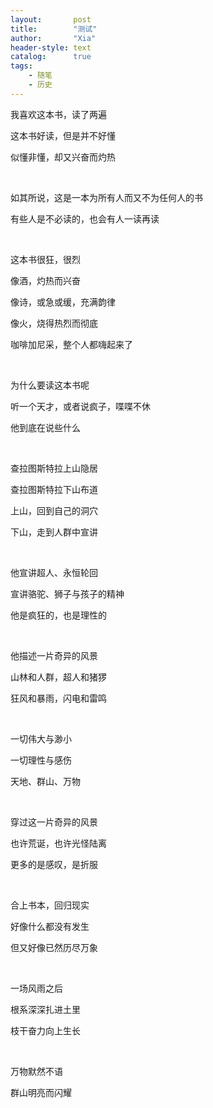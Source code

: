 ```yaml
---
layout:       post
title:        "测试"
author:       "Xia"
header-style: text
catalog:      true
tags:
    - 随笔
    - 历史
---
```




我喜欢这本书，读了两遍

这本书好读，但是并不好懂

似懂非懂，却又兴奋而灼热

<br/>

如其所说，这是一本为所有人而又不为任何人的书

有些人是不必读的，也会有人一读再读

<br/>

这本书很狂，很烈

像酒，灼热而兴奋

像诗，或急或缓，充满韵律

像火，烧得热烈而彻底

咖啡加尼采，整个人都嗨起来了

<br/>

为什么要读这本书呢

听一个天才，或者说疯子，喋喋不休

他到底在说些什么

<br/>

查拉图斯特拉上山隐居

查拉图斯特拉下山布道

上山，回到自己的洞穴

下山，走到人群中宣讲

<br/>

他宣讲超人、永恒轮回

宣讲骆驼、狮子与孩子的精神

他是疯狂的，也是理性的

<br/>

他描述一片奇异的风景

山林和人群，超人和猪猡

狂风和暴雨，闪电和雷鸣

<br/>

一切伟大与渺小

一切理性与感伤

天地、群山、万物

<br/>

穿过这一片奇异的风景

也许荒诞，也许光怪陆离

更多的是感叹，是折服

<br/>

合上书本，回归现实

好像什么都没有发生

但又好像已然历尽万象

<br/>

一场风雨之后

根系深深扎进土里

枝干奋力向上生长

<br/>

万物默然不语

群山明亮而闪耀
